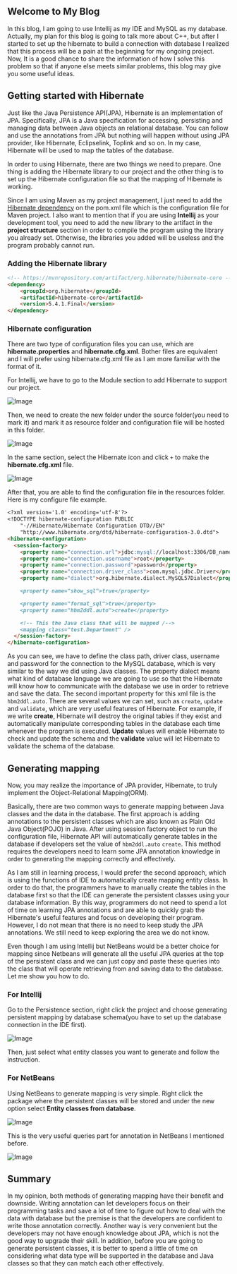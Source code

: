 ## Welcome to My Blog
  
In this blog, I am going to use Intellij as my IDE and MySQL as my database. Actually, my plan for this blog is going to talk more about C++, but after I started to set up the hibernate to build a connection with database I realized that this process will be a pain at the beginning for my ongoing project. Now, It is a good chance to share the information of how I solve this problem so that if anyone else meets similar problems, this blog may give you some useful ideas.

## Getting started with Hibernate
Just like the Java Persistence API(JPA), Hibernate is an implementation of JPA. Specifically, JPA is a Java specification for accessing, persisting and managing data between Java objects an relational database. You can follow and use the annotations from JPA but nothing will happen without using JPA provider, like Hibernate, Eclipselink, Toplink and so on. In my case, Hibernate will be used to map the tables of the database.

In order to using Hibernate, there are two things we need to prepare. One thing is adding the Hibernate library to our project and the other thing is to set up the Hibernate configuration file so that the mapping of Hibernate is working.

Since I am using Maven as my project management, I just need to add the [Hibernate dependency](https://mvnrepository.com/artifact/org.hibernate/hibernate-core/5.4.1.Final) on the pom.xml file which is the configuration file for Maven project. I also want to mention that if you are using **Intellij** as your development tool, you need to add the new library to the artifact in the **project structure** section in order to compile the program using the library you already set. Otherwise, the libraries you added will be useless and the program probably cannot run.

### Adding the Hibernate library

```markdown
<!-- https://mvnrepository.com/artifact/org.hibernate/hibernate-core -->
<dependency>
    <groupId>org.hibernate</groupId>
    <artifactId>hibernate-core</artifactId>
    <version>5.4.1.Final</version>
</dependency>

```

### Hibernate configuration

There are two type of configuration files you can use, which are **hibernate.properties** and **hibernate.cfg.xml**. Bother files are equivalent and I will prefer using hibernate.cfg.xml file as I am more familiar with the format of it. 

For Intellij, we have to go to the Module section to add Hibernate to support our project.

![Image](1.PNG)

Then, we need to create the new folder under the source folder(you need to mark it) and mark it as resource folder and configuration file will be hosted in this folder.

![Image](3.PNG)

In the same section, select the Hibernate icon and click `+` to make the **hibernate.cfg.xml** file. 

![Image](2.PNG)

After that, you are able to find the configuration file in the resources folder. Here is my configure file example.

```markdown
<?xml version='1.0' encoding='utf-8'?>
<!DOCTYPE hibernate-configuration PUBLIC
    "-//Hibernate/Hibernate Configuration DTD//EN"
    "http://www.hibernate.org/dtd/hibernate-configuration-3.0.dtd">
<hibernate-configuration>
  <session-factory>
    <property name="connection.url">jdbc:mysql://localhost:3306/DB_name</property>
    <property name="connection.username">root</property>
    <property name="connection.password">password</property>
    <property name="connection.driver_class">com.mysql.jdbc.Driver</property>
    <property name="dialect">org.hibernate.dialect.MySQL57Dialect</property>

    <property name="show_sql">true</property>

    <property name="format_sql">true</property>
    <property name="hbm2ddl.auto">create</property>

    <!-- This the Java class that will be mapped /-->
    <mapping class="test.Department" />
  </session-factory>
</hibernate-configuration>
```

As you can see, we have to define the class path, driver class, username and password for the connection to the MySQL database, which is very similar to the way we did using Java classes. The property dialect means what kind of database language we are going to use so that the Hibernate will know how to communicate with the database we use in order to retrieve and save the data. The second important property for this xml file is the `hbm2ddl.auto`. There are several values we can set, such as `create`, `update` and `validate`, which are very useful features of Hibernate. For example, if we write **create**, Hibernate will destroy the original tables if they exist and automatically manipulate corresponding tables in the database each time whenever the program is executed. **Update** values will enable Hibernate to check and update the schema and the **validate** value will let Hibernate to validate the schema of the database.

## Generating mapping

Now, you may realize the importance of JPA provider, Hibernate, to truly implement the Object-Relational Mapping(ORM). 

Basically, there are two common ways to generate mapping between Java classes and the data in the database. The first approach is adding annotations to the persistent classes which are also known as Plain Old Java Object(POJO) in Java. After using session factory object to run the configuration file, Hibernate API will automatically generate tables in the database if developers set the value of `hbm2ddl.auto` `create`. This method requires the developers need to learn some JPA annotation knowledge in order to generating the mapping correctly and effectively.

As I am still in learning process, I would prefer the second approach, which is using the functions of IDE to automatically create mapping entity class. In order to do that, the programmers have to manually create the tables in the database first so that the IDE can generate the persistent classes using your database information. By this way, programmers do not need to spend a lot of time on learning JPA annotations and are able to quickly grab the Hibernate's useful features and focus on developing their program. However, I do not mean that there is no need to keep study the JPA annotations. We still need to keep exploring the area we do not know.

Even though I am using Intellij but NetBeans would be a better choice for mapping since Netbeans will generate all the useful JPA queries at the top of the persistent class and we can just copy and paste these queries into the class that will operate retrieving from and saving data to the database. Let me show you how to do.

### For Intellij

Go to the Persistence section, right click the project and choose generating persistent mapping by database schema(you have to set up the database connection in the IDE first). 

![Image](4.PNG)

Then, just select what entity classes you want to generate and follow the instruction.

### For NetBeans

Using NetBeans to generate mapping is very simple. Right click the package where the persistent classes will be stored and under the new option select **Entity classes from database**.

![Image](5.PNG)

This is the very useful queries part for annotation in NetBeans I mentioned before.

![Image](6.PNG)

## Summary

In my opinion, both methods of generating mapping have their benefit and downside. Writing annotation can let developers focus on their programming tasks and save a lot of time to figure out how to deal with the data with database but the premise is that the developers are confident to write those annotation correctly. Another way is very convenient but the developers may not have enough knowledge about JPA, which is not the good way to upgrade their skill. In addition, before you are going to generate persistent classes, it is better to spend a little of time on considering what data type will be supported in the database and Java classes so that they can match each other effectively.
